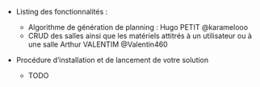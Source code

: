 - Listing des fonctionnalités :

  - Algorithme de génération de planning : Hugo PETIT @karamelooo
  - CRUD des salles ainsi que les matériels attitrés à un utilisateur ou à une salle
Arthur VALENTIM @Valentin460

- Procédure d’installation et de lancement de votre solution

  - TODO
